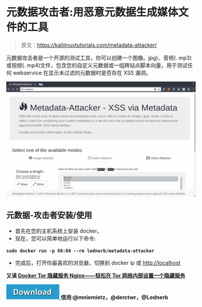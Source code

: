 # 元数据攻击者:用恶意元数据生成媒体文件的工具

> 原文：<https://kalilinuxtutorials.com/metadata-attacker/>

元数据攻击者是一个开源的测试工具，你可以创建一个图像。jpg)、音频(. mp3)或视频(. mp4)文件，包含您的自定义元数据或一组跨站点脚本向量，用于测试任何 webservice 在显示未过滤的元数据时是否存在 XSS 漏洞。

![](img//26163f0786d11767626f00ee37fa4dbb.png)

## **元数据-攻击者安装/使用**

*   首先在您的主机系统上安装 docker。
*   现在，您可以简单地运行以下命令:

**`sudo docker run -p 80:80 --rm lednerb/metadata-attacker`**

*   完成后，打开你最喜欢的浏览器，切换到 docker ip 或 [http://localhost](http://localhost)

**又读 [Docker Tor 隐藏服务 Nginx——轻松在 Tor 网络内部设置一个隐藏服务](https://kalilinuxtutorials.com/docker-tor-hidden-service-nginx/)**

[![](img//d861a9096555aeb1980fc054015933d7.png) ](https://github.com/RUB-NDS/Metadata-Attacker) **信用:@mniemietz，@derctwr，@Lednerb**